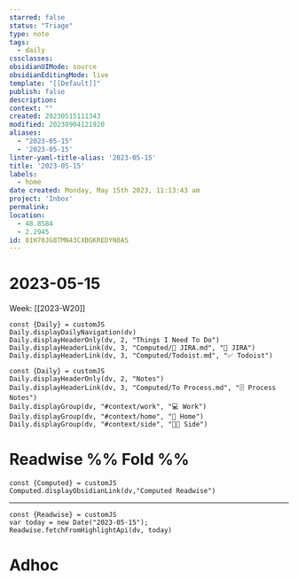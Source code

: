 ```yaml
---
starred: false
status: "Triage"
type: note
tags:
  - daily
cssclasses: 
obsidianUIMode: source
obsidianEditingMode: live
template: "[[Default]]"
publish: false
description: 
context: ""
created: 20230515111343
modified: 20230904121920
aliases:
  - "2023-05-15"
  - '2023-05-15'
linter-yaml-title-alias: '2023-05-15'
title: '2023-05-15'
labels:
  - home
date created: Monday, May 15th 2023, 11:13:43 am
project: 'Inbox'
permalink: 
location:
  - 48.8584
  - 2.2945
id: 01H70JG8TMN43CXBGKREDYN0AS
---
```


# 2023-05-15

Week: [[2023-W20]]

```dataviewjs
const {Daily} = customJS
Daily.displayDailyNavigation(dv)
Daily.displayHeaderOnly(dv, 2, "Things I Need To Do")
Daily.displayHeaderLink(dv, 3, "Computed/🎫 JIRA.md", "🎫 JIRA")
Daily.displayHeaderLink(dv, 3, "Computed/Todoist.md", "✅ Todoist")
```


```dataviewjs
const {Daily} = customJS
Daily.displayHeaderOnly(dv, 2, "Notes")
Daily.displayHeaderLink(dv, 3, "Computed/To Process.md", "🗄️ Process Notes")
Daily.displayGroup(dv, "#context/work", "💻 Work")
Daily.displayGroup(dv, "#context/home", "🏡 Home")
Daily.displayGroup(dv, "#context/side", "👨‍💻 Side")
```

# Readwise %% Fold %%

```dataviewjs
const {Computed} = customJS
Computed.displayObsidianLink(dv,"Computed Readwise")
```

---

```dataviewjs
const {Readwise} = customJS
var today = new Date("2023-05-15");
Readwise.fetchFromHighlightApi(dv, today)
```

# Adhoc
